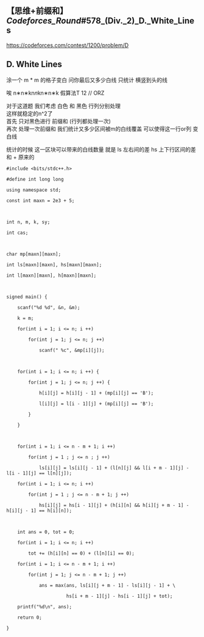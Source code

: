## 【思维+前缀和】_Codeforces_Round_#578_(Div._2)_D._White_Lines

<https://codeforces.com/contest/1200/problem/D>

## D. White Lines

涂一个 m * m 的格子变白 问你最后又多少白线 只统计 横竖到头的线

唉 n∗n∗kn*n*kn∗n∗k 假算法T 12 // ORZ

对于这道题 我们考虑 白色 和 黑色 行列分别处理  
这样就稳定的n^2了  
首先 只对黑色进行 前缀和 (行列都处理一次)  
再次 处理一次前缀和 我们统计又多少区间被m的白线覆盖 可以使得这一行or列 变白线

统计的时候 这一区块可以带来的白线数量 就是 ls 左右间的差 hs 上下行区间的差 和 + 原来的

    
    
    #include <bits/stdc++.h>
    #define int long long
    using namespace std;
    const int maxn = 2e3 + 5;
     
    int n, m, k, sy;
    int cas;
     
    char mp[maxn][maxn];
    int ls[maxn][maxn], hs[maxn][maxn];
    int l[maxn][maxn], h[maxn][maxn];
     
    signed main() {
    	scanf("%d %d", &n, &m);
    	k = m;
    	for(int i = 1; i <= n; i ++)
    		for(int j = 1; j <= n; j ++)
    			scanf(" %c", &mp[i][j]);
     
    	for(int i = 1; i <= n; i ++) {
    		for(int j = 1; j <= n; j ++) {
    			h[i][j] = h[i][j - 1] + (mp[i][j] == 'B');
    			l[i][j] = l[i - 1][j] + (mp[i][j] == 'B');
    		}
    	}
     
    	for(int i = 1; i <= n - m + 1; i ++)
    		for(int j = 1 ; j <= n ; j ++)
    			ls[i][j] = ls[i][j - 1] + (l[n][j] && l[i + m - 1][j] - l[i - 1][j] == l[n][j]);
    	for(int i = 1; i <= n; i ++)
    		for(int j = 1 ; j <= n - m + 1; j ++)
    			hs[i][j] = hs[i - 1][j] + (h[i][n] && h[i][j + m - 1] - h[i][j - 1] == h[i][n]);
     
    	int ans = 0, tot = 0;
    	for(int i = 1; i <= n; i ++)
    		tot += (h[i][n] == 0) + (l[n][i] == 0);
    	for(int i = 1; i <= n - m + 1; i ++)
    		for(int j = 1; j <= n - m + 1; j ++)
    			ans = max(ans, ls[i][j + m - 1] - ls[i][j - 1] + \
    			          hs[i + m - 1][j] - hs[i - 1][j] + tot);
    	printf("%d\n", ans);
    	return 0;
    }
    

